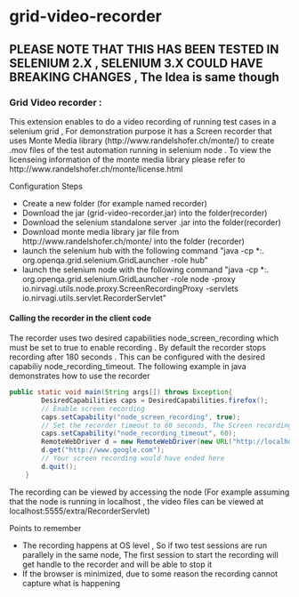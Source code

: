 # grid-video-recorder 
## PLEASE NOTE THAT THIS HAS BEEN TESTED IN SELENIUM 2.X , SELENIUM 3.X COULD HAVE BREAKING CHANGES , The Idea is same though 
<h3>Grid Video recorder :</h3>
This extension enables to do a video recording of running test cases in a selenium grid , 
For demonstration purpose it has a Screen recorder that uses Monte Media library (http://www.randelshofer.ch/monte/) to create .mov files of the test automation running in selenium node . To view the licenseing information of the monte media library please refer to http://www.randelshofer.ch/monte/license.html


<p>Configuration Steps</p>  
<ul>
<li>Create a new folder (for example named recorder)
<li>Download the jar (grid-video-recorder.jar) into the folder(recorder)
<li>Download the selenium standalone server .jar into the folder(recorder)
<li>Download monte media library jar file from http://www.randelshofer.ch/monte/ into the folder (recorder)
<li> launch the selenium hub with the following command "java -cp *:. org.openqa.grid.selenium.GridLauncher -role hub"
<li> launch the selenium node with the following command "java -cp *:. org.openqa.grid.selenium.GridLauncher -role node -proxy io.nirvagi.utils.node.proxy.ScreenRecordingProxy -servlets io.nirvagi.utils.servlet.RecorderServlet"
</ul>


<h4>Calling the recorder in the client code</h4>
<p>
The recorder uses two desired capabilities node_screen_recording which must be set to true to enable recording . By default the recorder stops recording after 180 seconds . This can be configured with the desired capabiliy node_recording_timeout. The following example in java demonstrates how to use the recorder 
</p>



```java
public static void main(String args[]) throws Exception{
		DesiredCapabilities caps = DesiredCapabilities.firefox();
		// Enable screen recording 
		caps.setCapability("node_screen_recording", true);
		// Set the recorder timeout to 60 seconds, The Screen recording will be stopped after 60 seconds
		caps.setCapability("node_recording_timeout", 60);
		RemoteWebDriver d = new RemoteWebDriver(new URL("http://localhost:4444/wd/hub"), caps);
		d.get("http://www.google.com");
		// Your screen recording would have ended here 
		d.quit();		
	}
```


The recording can be viewed by accessing the node (For example assuming that the node is running in localhost , 
	the video files can be viewed at localhost:5555/extra/RecorderServlet) 

<p>Points to remember</p>
<ul>
<li>The recording happens at OS level , So if two test sessions are run parallely in the same node, The first session to start the recording  will get handle to the recorder and will be able to stop it 
<li>If the browser is minimized, due to some reason  the recording cannot capture what is happening 
